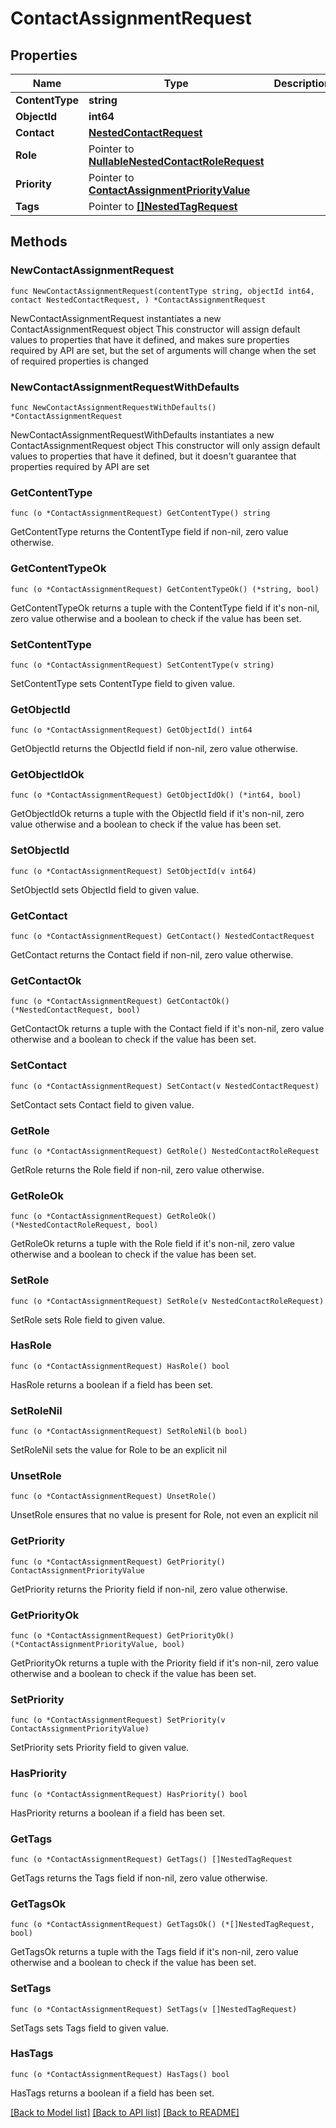 # ContactAssignmentRequest

## Properties

Name | Type | Description | Notes
------------ | ------------- | ------------- | -------------
**ContentType** | **string** |  | 
**ObjectId** | **int64** |  | 
**Contact** | [**NestedContactRequest**](NestedContactRequest.md) |  | 
**Role** | Pointer to [**NullableNestedContactRoleRequest**](NestedContactRoleRequest.md) |  | [optional] 
**Priority** | Pointer to [**ContactAssignmentPriorityValue**](ContactAssignmentPriorityValue.md) |  | [optional] 
**Tags** | Pointer to [**[]NestedTagRequest**](NestedTagRequest.md) |  | [optional] 

## Methods

### NewContactAssignmentRequest

`func NewContactAssignmentRequest(contentType string, objectId int64, contact NestedContactRequest, ) *ContactAssignmentRequest`

NewContactAssignmentRequest instantiates a new ContactAssignmentRequest object
This constructor will assign default values to properties that have it defined,
and makes sure properties required by API are set, but the set of arguments
will change when the set of required properties is changed

### NewContactAssignmentRequestWithDefaults

`func NewContactAssignmentRequestWithDefaults() *ContactAssignmentRequest`

NewContactAssignmentRequestWithDefaults instantiates a new ContactAssignmentRequest object
This constructor will only assign default values to properties that have it defined,
but it doesn't guarantee that properties required by API are set

### GetContentType

`func (o *ContactAssignmentRequest) GetContentType() string`

GetContentType returns the ContentType field if non-nil, zero value otherwise.

### GetContentTypeOk

`func (o *ContactAssignmentRequest) GetContentTypeOk() (*string, bool)`

GetContentTypeOk returns a tuple with the ContentType field if it's non-nil, zero value otherwise
and a boolean to check if the value has been set.

### SetContentType

`func (o *ContactAssignmentRequest) SetContentType(v string)`

SetContentType sets ContentType field to given value.


### GetObjectId

`func (o *ContactAssignmentRequest) GetObjectId() int64`

GetObjectId returns the ObjectId field if non-nil, zero value otherwise.

### GetObjectIdOk

`func (o *ContactAssignmentRequest) GetObjectIdOk() (*int64, bool)`

GetObjectIdOk returns a tuple with the ObjectId field if it's non-nil, zero value otherwise
and a boolean to check if the value has been set.

### SetObjectId

`func (o *ContactAssignmentRequest) SetObjectId(v int64)`

SetObjectId sets ObjectId field to given value.


### GetContact

`func (o *ContactAssignmentRequest) GetContact() NestedContactRequest`

GetContact returns the Contact field if non-nil, zero value otherwise.

### GetContactOk

`func (o *ContactAssignmentRequest) GetContactOk() (*NestedContactRequest, bool)`

GetContactOk returns a tuple with the Contact field if it's non-nil, zero value otherwise
and a boolean to check if the value has been set.

### SetContact

`func (o *ContactAssignmentRequest) SetContact(v NestedContactRequest)`

SetContact sets Contact field to given value.


### GetRole

`func (o *ContactAssignmentRequest) GetRole() NestedContactRoleRequest`

GetRole returns the Role field if non-nil, zero value otherwise.

### GetRoleOk

`func (o *ContactAssignmentRequest) GetRoleOk() (*NestedContactRoleRequest, bool)`

GetRoleOk returns a tuple with the Role field if it's non-nil, zero value otherwise
and a boolean to check if the value has been set.

### SetRole

`func (o *ContactAssignmentRequest) SetRole(v NestedContactRoleRequest)`

SetRole sets Role field to given value.

### HasRole

`func (o *ContactAssignmentRequest) HasRole() bool`

HasRole returns a boolean if a field has been set.

### SetRoleNil

`func (o *ContactAssignmentRequest) SetRoleNil(b bool)`

 SetRoleNil sets the value for Role to be an explicit nil

### UnsetRole
`func (o *ContactAssignmentRequest) UnsetRole()`

UnsetRole ensures that no value is present for Role, not even an explicit nil
### GetPriority

`func (o *ContactAssignmentRequest) GetPriority() ContactAssignmentPriorityValue`

GetPriority returns the Priority field if non-nil, zero value otherwise.

### GetPriorityOk

`func (o *ContactAssignmentRequest) GetPriorityOk() (*ContactAssignmentPriorityValue, bool)`

GetPriorityOk returns a tuple with the Priority field if it's non-nil, zero value otherwise
and a boolean to check if the value has been set.

### SetPriority

`func (o *ContactAssignmentRequest) SetPriority(v ContactAssignmentPriorityValue)`

SetPriority sets Priority field to given value.

### HasPriority

`func (o *ContactAssignmentRequest) HasPriority() bool`

HasPriority returns a boolean if a field has been set.

### GetTags

`func (o *ContactAssignmentRequest) GetTags() []NestedTagRequest`

GetTags returns the Tags field if non-nil, zero value otherwise.

### GetTagsOk

`func (o *ContactAssignmentRequest) GetTagsOk() (*[]NestedTagRequest, bool)`

GetTagsOk returns a tuple with the Tags field if it's non-nil, zero value otherwise
and a boolean to check if the value has been set.

### SetTags

`func (o *ContactAssignmentRequest) SetTags(v []NestedTagRequest)`

SetTags sets Tags field to given value.

### HasTags

`func (o *ContactAssignmentRequest) HasTags() bool`

HasTags returns a boolean if a field has been set.


[[Back to Model list]](../README.md#documentation-for-models) [[Back to API list]](../README.md#documentation-for-api-endpoints) [[Back to README]](../README.md)


